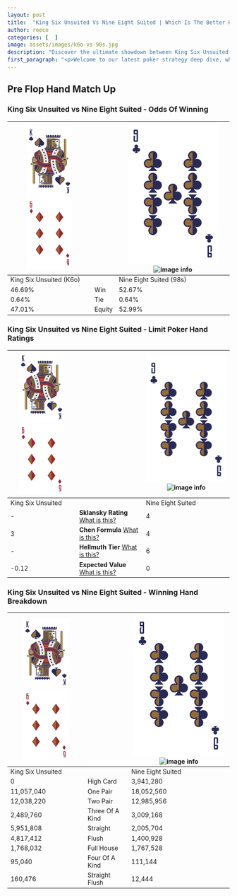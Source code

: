 ```yaml
---
layout: post
title:  "King Six Unsuited Vs Nine Eight Suited | Which Is The Better Hand In Poker? A Complete Guide"
author: reece
categories: [  ]
image: assets/images/k6o-vs-98s.jpg
description: "Discover the ultimate showdown between King Six Unsuited and Nine Eight Suited in poker! Uncover the odds, strategies, and scenarios where one hand triumphs over the other. Get ready to up your poker game with this thrilling analysis."
first_paragraph: "<p>Welcome to our latest poker strategy deep dive, where we're pitting two distinct hands against each other in a high-stakes showdown: King Six Unsuited vs Nine Eight Suited.</p><p>In the dynamic world of poker, every decision counts, and knowing which hand holds the upper hand is key to your success at the table.</p><p>In this article, we'll dissect these two hands, explore the scenarios where one dominates the other, and equip you with the knowledge to make strategic choices that can tip the odds in your favor.</p><p>Get ready to unravel the intriguing dynamics of these poker hands and elevate your game to new heights.</p>"
---
```




[comment]: # (sp0)

## Pre Flop Hand Match Up

<div class="table hand-ratings" markdown="1"> 



### King Six Unsuited vs Nine Eight Suited - Odds Of Winning


    
| ![image info](assets/images/hand1/K.png) ![image info](assets/images/hand1/6o.png) |  | ![image info](assets/images/hand2/9.png) ![image info](assets/images/hand2/8s.png) |
| -------- | -------- | -------- |
| King Six Unsuited (K6o) |  | Nine Eight Suited (98s) |
| 46.69% | Win | 52.67% |
| 0.64% | Tie | 0.64% |
| 47.01% | Equity | 52.99% |




[comment]: # (sp1)



### King Six Unsuited vs Nine Eight Suited - Limit Poker Hand Ratings


    
| ![image info](assets/images/hand1/K.png) ![image info](assets/images/hand1/6o.png) |  | ![image info](assets/images/hand2/9.png) ![image info](assets/images/hand2/8s.png) |
| -------- | -------- | -------- |
| King Six Unsuited |  | Nine Eight Suited |
| - | **Sklansky Rating** [What is this?](/sklansky-rating-explained) | 4 |
| 3 | **Chen Formula** [What is this?](/chen-formula-explained) | 4 |
| - | **Hellmuth Tier** [What is this?](/Hellmuth-tier-explained) | 6 |
| -0.12 | **Expected Value** [What is this?](/expected-value-explained) | 0 |




[comment]: # (sp2)



### King Six Unsuited vs Nine Eight Suited - Winning Hand Breakdown


    
| ![image info](assets/images/hand1/K.png) ![image info](assets/images/hand1/6o.png) |  | ![image info](assets/images/hand2/9.png) ![image info](assets/images/hand2/8s.png) |
| -------- | -------- | -------- |
| King Six Unsuited |  | Nine Eight Suited |
| 0 | High Card | 3,941,280 |
| 11,057,040 | One Pair | 18,052,560 |
| 12,038,220 | Two Pair | 12,985,956 |
| 2,489,760 | Three Of A Kind | 3,009,168 |
| 5,951,808 | Straight | 2,005,704 |
| 4,817,412 | Flush | 1,400,928 |
| 1,768,032 | Full House | 1,767,528 |
| 95,040 | Four Of A Kind | 111,144 |
| 160,476 | Straight Flush | 12,444 |




[comment]: # (sp3)



</div>

[comment]: # (sp4)



[comment]: # (sp5)

